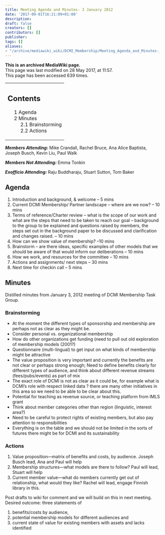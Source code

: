 ```yaml
---
title: Meeting Agenda and Minutes- 3 January 2012
date: '2017-09-01T16:21:09+01:00'
description: 
draft: false
creators: []
contributors: []
publisher: 
tags: []
aliases:
- "/archive/mediawiki_wiki/DCMI_Membership/Meeting_Agenda_and_Minutes-_3_January_2012.html"
---
```


 **This is an archived MediaWiki page.**  
This page was last modified on 28 May 2017, at 11:57.  
This page has been accessed 639 times.

<table id="toc" class="toc">
  <tr>
    <td>
      <div id="toctitle">
        <h2>Contents</h2>
      </div>
      <ul>
        <li class="toclevel-1 tocsection-1"><a href="#Agenda"><span class="tocnumber">1</span> <span class="toctext">Agenda</span></a></li>
        <li class="toclevel-1 tocsection-2">
          <a href="#Minutes"><span class="tocnumber">2</span> <span class="toctext">Minutes</span></a>
          <ul>
            <li class="toclevel-2 tocsection-3"><a href="#Brainstorming"><span class="tocnumber">2.1</span> <span class="toctext">Brainstorming</span></a></li>
            <li class="toclevel-2 tocsection-4"><a href="#Actions"><span class="tocnumber">2.2</span> <span class="toctext">Actions</span></a></li>
          </ul>
        </li>
      </ul>
    </td>
  </tr>
</table>


***Members Attending:*** Mike Crandall, Rachel Bruce, Ana Alice Baptista, Joseph Busch, Kevin Liu, Paul Walk

***Members Not Attending:*** Emma Tonkin

***Exofficio Attending:*** Raju Buddharaju, Stuart Sutton, Tom Baker

## Agenda 

1. Introduction and background, & welcome – 5 mins
2. Current DCMI Membership/ Partner landscape – where are we now? – 10 mins
3. Terms of reference/Charter review – what is the scope of our work and what are the steps that need to be taken to reach our goal – background to the group to be explained and questions raised by members, the steps set out in the background paper to be discussed and clarification and changes raised. – 10 mins
4. How can we show value of membership? –10 mins
5. Brainstorm – are there ideas, specific examples of other models that we should be aware of that would inform our deliberations – 10 mins
6. How we work, and resources for the committee – 10 mins
7. Actions and assignments/ next steps – 30 mins
8. Next time for checkin call – 5 mins

## Minutes 

Distilled minutes from January 3, 2012 meeting of DCMI Membership Task Group.

### Brainstorming 

- At the moment the different types of sponsorship and membership are perhaps not as clear as they might be.
- Consider personal vs. organizational membership
- How do other organizations get funding (need to pull out old exploration of membership models (2001?)
- Questionnaire (multi-lingual) to get input on what kinds of membership might be attractive
- The value proposition is very important and currently the benefits are not clear or perhaps strong enough; Need to define benefits clearly for different types of audience, and think about different revenue streams (fees/pubs/events) as part of mix
- The exact role of DCMI is not as clear as it could be, for example what is DCMI’s role with respect linked data&nbsp;? there are many other initiatives in this area so we need to be able to be clear about this.
- Potential for teaching as revenue source, or teaching platform from IMLS grant
- Think about member categories other than region (linguistic, interest area?)
- Need to be careful to protect rights of existing members, but also pay attention to responsibilities
- Everything is on the table and we should not be limited in the sorts of futures there might be for DCMI and its sustainability

### Actions

1. Value proposition—matrix of benefits and costs, by audience. Joseph Busch lead, Ana and Paul will help
2. Membership structures—what models are there to follow? Paul will lead, Stuart will help
3. Current member value—what do members currently get out of relationship, what would they like? Rachel will lead, engage Finnish library in this.

Post drafts to wiki for comment and we will build on this in next meeting. Desired outcome: three statements of

1. benefits/costs by audience,
2. potential membership models for different audiences and
3. current state of value for existing members with assets and lacks identified


